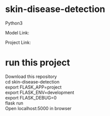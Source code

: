 # skin-disease-detection

Python3

Model Link: 

Project Link: 

# run this project

Download this repository
\
cd skin-disease-detection
\
export FLASK_APP=project
\
export FLASK_ENV=development
\
export FLASK_DEBUG=0
\
flask run
\
Open localhost:5000 in browser
